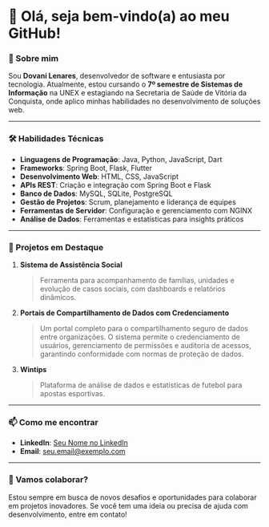 # 👋 Olá, seja bem-vindo(a) ao meu GitHub!

### 🚀 Sobre mim
Sou **Dovani Lenares**, desenvolvedor de software e entusiasta por tecnologia. Atualmente, estou cursando o **7º semestre de Sistemas de Informação** na UNEX  e estagiando na Secretaria de Saúde de Vitória da Conquista, onde aplico minhas habilidades no desenvolvimento de soluções web.

---

### 🛠️ Habilidades Técnicas
- **Linguagens de Programação**: Java, Python, JavaScript, Dart  
- **Frameworks**: Spring Boot, Flask, Flutter  
- **Desenvolvimento Web**: HTML, CSS, JavaScript  
- **APIs REST**: Criação e integração com Spring Boot e Flask  
- **Banco de Dados**: MySQL, SQLite, PostgreSQL
- **Gestão de Projetos**: Scrum, planejamento e liderança de equipes  
- **Ferramentas de Servidor**: Configuração e gerenciamento com NGINX  
- **Análise de Dados**: Ferramentas e estatísticas para insights práticos  

---

### 🌟 Projetos em Destaque
1. **Sistema de Assistência Social**  
   > Ferramenta para acompanhamento de famílias, unidades e evolução de casos sociais, com dashboards e relatórios dinâmicos.

2. **Portais de Compartilhamento de Dados com Credenciamento**  
   > Um portal completo para o compartilhamento seguro de dados entre organizações. O sistema permite o credenciamento de usuários, gerenciamento de permissões e auditoria de acessos, garantindo conformidade com normas de proteção de dados.

3. **Wintips**  
   > Plataforma de análise de dados e estatísticas de futebol para apostas esportivas.

---

### 📫 Como me encontrar
- **LinkedIn**: [Seu Nome no LinkedIn](https://linkedin.com/in/dovanilenares)  
- **Email**: [seu.email@exemplo.com](dovanilenares@gmail.com)  

---

### 🎯 Vamos colaborar?
Estou sempre em busca de novos desafios e oportunidades para colaborar em projetos inovadores. Se você tem uma ideia ou precisa de ajuda com desenvolvimento, entre em contato!

